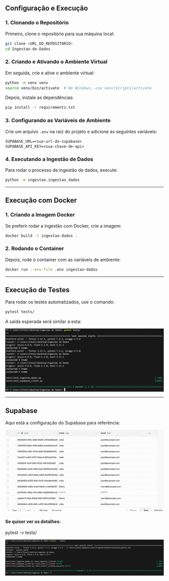 ## Configuração e Execução

### 1. Clonando o Repositório
Primeiro, clone o repositório para sua máquina local:
```sh
git clone <URL_DO_REPOSITORIO>
cd Ingestao-de-Dados
```

### 2. Criando e Ativando o Ambiente Virtual
Em seguida, crie e ative o ambiente virtual:
```sh
python -m venv venv
source venv/bin/activate  # No Windows, use venv\Scripts\activate
```

Depois, instale as dependências:
```sh
pip install -r requirements.txt
```

### 3. Configurando as Variáveis de Ambiente
Crie um arquivo `.env` na raiz do projeto e adicione as seguintes variáveis:
```
SUPABASE_URL=<sua-url-do-supabase>
SUPABASE_API_KEY=<sua-chave-de-api>
```

### 4. Executando a Ingestão de Dados
Para rodar o processo de ingestão de dados, execute:
```sh
python -m ingestao.ingestao_dados
```

---

## Execução com Docker

### 1. Criando a Imagem Docker
Se preferir rodar a ingestão com Docker, crie a imagem:
```sh
docker build -t ingestao-dados .
```

### 2. Rodando o Container
Depois, rode o container com as variáveis de ambiente:
```sh
docker run --env-file .env ingestao-dados
```

---

## Execução de Testes

Para rodar os testes automatizados, use o comando:
```sh
pytest tests/
```

A saída esperada será similar a esta:

![teste pytest tests/](img/image.png)

---

## Supabase

Aqui está a configuração do Supabase para referência:

![Supabase](img/image-1.png)

#### Se quiser ver os detalhes:

pytest -v tests/

![teste pytest -v tests/](img/image-2.png)